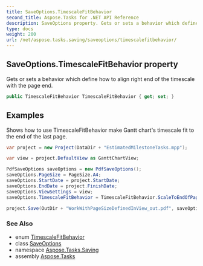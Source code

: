 ```yaml
---
title: SaveOptions.TimescaleFitBehavior
second_title: Aspose.Tasks for .NET API Reference
description: SaveOptions property. Gets or sets a behavior which define how to align right end of the timescale with the page end
type: docs
weight: 200
url: /net/aspose.tasks.saving/saveoptions/timescalefitbehavior/
---
```

## SaveOptions.TimescaleFitBehavior property

Gets or sets a behavior which define how to align right end of the timescale with the page end.

```csharp
public TimescaleFitBehavior TimescaleFitBehavior { get; set; }
```

## Examples

Shows how to use TimescaleFitBehavior make Gantt chart's timescale fit to the end of the last page.

```csharp
var project = new Project(DataDir + "EstimatedMilestoneTasks.mpp");

var view = project.DefaultView as GanttChartView;

PdfSaveOptions saveOptions = new PdfSaveOptions();
saveOptions.PageSize = PageSize.A4;
saveOptions.StartDate = project.StartDate;
saveOptions.EndDate = project.FinishDate;
saveOptions.ViewSettings = view;
saveOptions.TimescaleFitBehavior = TimescaleFitBehavior.ScaleToEndOfPage;

project.Save(OutDir + "WorkWithPageSizeDefinedInView_out.pdf", saveOptions);
```

### See Also

* enum [TimescaleFitBehavior](../../../aspose.tasks.visualization/timescalefitbehavior/)
* class [SaveOptions](../)
* namespace [Aspose.Tasks.Saving](../../saveoptions/)
* assembly [Aspose.Tasks](../../../)


